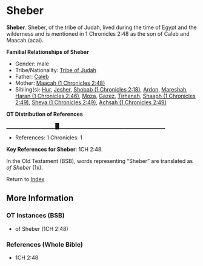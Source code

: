 # Sheber
**Sheber**. 
Sheber, of the tribe of Judah, lived during the time of Egypt and the wilderness and is mentioned in 1 Chronicles 2:48 as the son of Caleb and Maacah (acai). 




**Familial Relationships of Sheber**


* Gender: male
* Tribe/Nationality: [Tribe of Judah](../../../groups/md/acai/Judah.md)
* Father: [Caleb](Caleb.2.md)
* Mother: [Maacah (1 Chronicles 2:48)](Maacah.4.md)
* Sibling(s): [Hur](Hur.2.md), [Jesher](Jesher.md), [Shobab (1 Chronicles 2:18)](Shobab.2.md), [Ardon](Ardon.md), [Mareshah](Mareshah.md), [Haran (1 Chronicles 2:46)](Haran.3.md), [Moza](Moza.md), [Gazez](Gazez.md), [Tirhanah](Tirhanah.md), [Shaaph (1 Chronicles 2:49)](Shaaph.2.md), [Sheva (1 Chronicles 2:49)](Sheva.2.md), [Achsah (1 Chronicles 2:49)](Achsah.2.md)


**OT Distribution of References**

▁▁▁▁▁▁▁▁▁▁▁▁█▁▁▁▁▁▁▁▁▁▁▁▁▁▁▁▁▁▁▁▁▁▁▁▁▁▁
* References: 1 Chronicles: 1



**Key References for Sheber**: 
1CH 2:48. 


In the Old Testament (BSB), words representing “Sheber” are translated as 
*of Sheber* (1x). 




Return to [Index](00-Index.md)

## More Information

### OT Instances (BSB)

* of Sheber (1CH 2:48)



### References (Whole Bible)

* 1CH 2:48



